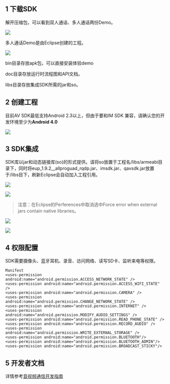 ## 1 下载SDK

解开压缩包，可以看到双人通话、多人通话两份Demo。

![](http://imgcache.tcecqpoc.fsphere.cn/image/qzonestyle.gtimg.cn/qzone/vas/opensns/res/img/yinshipinAndroidkehuduanjicheng-1.png)

多人通话Demo是由Eclipse创建的工程。

![](http://imgcache.tcecqpoc.fsphere.cn/image/qzonestyle.gtimg.cn/qzone/vas/opensns/res/img/yinshipinAndroidkehuduanjicheng-2.png)

bin目录存放apk包，可以直接安装体验demo

doc目录存放运行时流程图和API文档。

libs目录存放集成SDK所需的jar和so。

## 2 创建工程

目前AV SDK最低支持Android 2.3以上，但由于要和IM SDK 兼容，请确认您的开发环境至少为**Android 4.0**

![](http://imgcache.tcecqpoc.fsphere.cn/image/qzonestyle.gtimg.cn/qzone/vas/opensns/res/img/yinshipinAndroidkehuduanjicheng-3.png)

## 3 SDK集成

SDK库以jar和动态链接库(so)的形式提供。请将so放置于工程名/libs/armeabi目录下，同时将eup_1.9.2__allproguad_rqdp.jar、imsdk.jar、qavsdk.jar放置于/libs目下，刷新Eclipse会自动加入工程引用。

![](http://imgcache.tcecqpoc.fsphere.cn/image/qzonestyle.gtimg.cn/qzone/vas/opensns/res/img/yinshipinAndroidkehuduanjicheng-4.png)

![](http://imgcache.tcecqpoc.fsphere.cn/image/qzonestyle.gtimg.cn/qzone/vas/opensns/res/img/yinshipinAndroidkehuduanjicheng-5.png)

>注意：在Eclipse的Perferences中取消选中Force error when external jars contain native libraries。

![](http://imgcache.tcecqpoc.fsphere.cn/image/qzonestyle.gtimg.cn/qzone/vas/opensns/res/img/yinshipinAndroidkehuduanjicheng-6.png)

![](http://imgcache.tcecqpoc.fsphere.cn/image/qzonestyle.gtimg.cn/qzone/vas/opensns/res/img/yinshipinAndroidkehuduanjicheng-7.png)



## 4 权限配置

SDK需要摄像头、蓝牙耳机、录音、访问网络、读写SD卡、监听来电等权限。

```
Manifest
<uses-permission android:name="android.permission.ACCESS_NETWORK_STATE" />
<uses-permission android:name="android.permission.ACCESS_WIFI_STATE" />
<uses-permission android:name="android.permission.CAMERA" />
<uses-permission android:name="android.permission.CHANGE_NETWORK_STATE" />
<uses-permission android:name="android.permission.INTERNET" />
<uses-permission android:name="android.permission.MODIFY_AUDIO_SETTINGS" />
<uses-permission android:name="android.permission.READ_PHONE_STATE" />
<uses-permission android:name="android.permission.RECORD_AUDIO" />
<uses-permission android:name="android.permission.WRITE_EXTERNAL_STORAGE" />
<uses-permission android:name="android.permission.BLUETOOTH"/>
<uses-permission android:name="android.permission.BLUETOOTH_ADMIN"/>
<uses-permission android:name="android.permission.BROADCAST_STICKY"/>
```

## 5 开发者文档

详情参考[音视频通信开发指南](/wiki/%E9%9F%B3%E8%A7%86%E9%A2%91%E9%80%9A%E4%BF%A1%E5%BC%80%E5%8F%91%E6%8C%87%E5%8D%97)